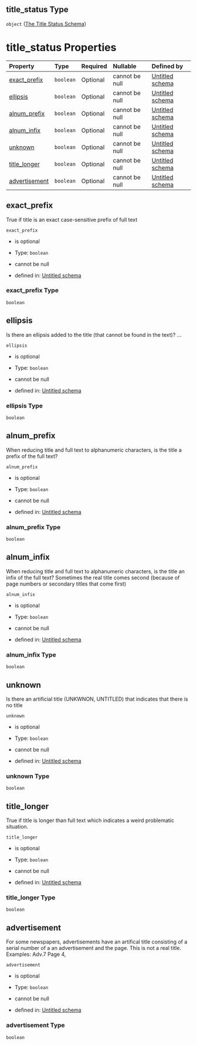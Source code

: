 ## title\_status Type

`object` ([The Title Status Schema](lingproc-properties-the-title-status-schema.md))

# title\_status Properties

| Property                        | Type      | Required | Nullable       | Defined by                                                                                                                                                                                                                       |
| :------------------------------ | :-------- | :------- | :------------- | :------------------------------------------------------------------------------------------------------------------------------------------------------------------------------------------------------------------------------- |
| [exact\_prefix](#exact_prefix)  | `boolean` | Optional | cannot be null | [Untitled schema](lingproc-properties-the-title-status-schema-properties-exact_prefix.md "https://impresso.github.io/impresso-schemas/json/newspaper/ling_spacy.schema.json#/properties/title_status/properties/exact_prefix")   |
| [ellipsis](#ellipsis)           | `boolean` | Optional | cannot be null | [Untitled schema](lingproc-properties-the-title-status-schema-properties-ellipsis.md "https://impresso.github.io/impresso-schemas/json/newspaper/ling_spacy.schema.json#/properties/title_status/properties/ellipsis")           |
| [alnum\_prefix](#alnum_prefix)  | `boolean` | Optional | cannot be null | [Untitled schema](lingproc-properties-the-title-status-schema-properties-alnum_prefix.md "https://impresso.github.io/impresso-schemas/json/newspaper/ling_spacy.schema.json#/properties/title_status/properties/alnum_prefix")   |
| [alnum\_infix](#alnum_infix)    | `boolean` | Optional | cannot be null | [Untitled schema](lingproc-properties-the-title-status-schema-properties-alnum_infix.md "https://impresso.github.io/impresso-schemas/json/newspaper/ling_spacy.schema.json#/properties/title_status/properties/alnum_infix")     |
| [unknown](#unknown)             | `boolean` | Optional | cannot be null | [Untitled schema](lingproc-properties-the-title-status-schema-properties-unknown.md "https://impresso.github.io/impresso-schemas/json/newspaper/ling_spacy.schema.json#/properties/title_status/properties/unknown")             |
| [title\_longer](#title_longer)  | `boolean` | Optional | cannot be null | [Untitled schema](lingproc-properties-the-title-status-schema-properties-title_longer.md "https://impresso.github.io/impresso-schemas/json/newspaper/ling_spacy.schema.json#/properties/title_status/properties/title_longer")   |
| [advertisement](#advertisement) | `boolean` | Optional | cannot be null | [Untitled schema](lingproc-properties-the-title-status-schema-properties-advertisement.md "https://impresso.github.io/impresso-schemas/json/newspaper/ling_spacy.schema.json#/properties/title_status/properties/advertisement") |

## exact\_prefix

True if title is an exact case-sensitive prefix of full text

`exact_prefix`

*   is optional

*   Type: `boolean`

*   cannot be null

*   defined in: [Untitled schema](lingproc-properties-the-title-status-schema-properties-exact_prefix.md "https://impresso.github.io/impresso-schemas/json/newspaper/ling_spacy.schema.json#/properties/title_status/properties/exact_prefix")

### exact\_prefix Type

`boolean`

## ellipsis

Is there an ellipsis added to the title (that cannot be found in the text)? ...

`ellipsis`

*   is optional

*   Type: `boolean`

*   cannot be null

*   defined in: [Untitled schema](lingproc-properties-the-title-status-schema-properties-ellipsis.md "https://impresso.github.io/impresso-schemas/json/newspaper/ling_spacy.schema.json#/properties/title_status/properties/ellipsis")

### ellipsis Type

`boolean`

## alnum\_prefix

When reducing title and full text to alphanumeric characters, is the title a prefix of the full text?

`alnum_prefix`

*   is optional

*   Type: `boolean`

*   cannot be null

*   defined in: [Untitled schema](lingproc-properties-the-title-status-schema-properties-alnum_prefix.md "https://impresso.github.io/impresso-schemas/json/newspaper/ling_spacy.schema.json#/properties/title_status/properties/alnum_prefix")

### alnum\_prefix Type

`boolean`

## alnum\_infix

When reducing title and full text to alphanumeric characters, is the title an infix of the full text? Sometimes the real title comes second (because of page numbers or secondary titles that come first)

`alnum_infix`

*   is optional

*   Type: `boolean`

*   cannot be null

*   defined in: [Untitled schema](lingproc-properties-the-title-status-schema-properties-alnum_infix.md "https://impresso.github.io/impresso-schemas/json/newspaper/ling_spacy.schema.json#/properties/title_status/properties/alnum_infix")

### alnum\_infix Type

`boolean`

## unknown

Is there an artificial title (UNKWNON, UNTITLED) that indicates that there is no title

`unknown`

*   is optional

*   Type: `boolean`

*   cannot be null

*   defined in: [Untitled schema](lingproc-properties-the-title-status-schema-properties-unknown.md "https://impresso.github.io/impresso-schemas/json/newspaper/ling_spacy.schema.json#/properties/title_status/properties/unknown")

### unknown Type

`boolean`

## title\_longer

True if title is longer than full text which indicates a weird problematic situation.

`title_longer`

*   is optional

*   Type: `boolean`

*   cannot be null

*   defined in: [Untitled schema](lingproc-properties-the-title-status-schema-properties-title_longer.md "https://impresso.github.io/impresso-schemas/json/newspaper/ling_spacy.schema.json#/properties/title_status/properties/title_longer")

### title\_longer Type

`boolean`

## advertisement

For some newspapers, advertisements have an artifical title consisting of a serial number of a an advertisement and the page. This is not a real title. Examples: Adv.7 Page 4,

`advertisement`

*   is optional

*   Type: `boolean`

*   cannot be null

*   defined in: [Untitled schema](lingproc-properties-the-title-status-schema-properties-advertisement.md "https://impresso.github.io/impresso-schemas/json/newspaper/ling_spacy.schema.json#/properties/title_status/properties/advertisement")

### advertisement Type

`boolean`
